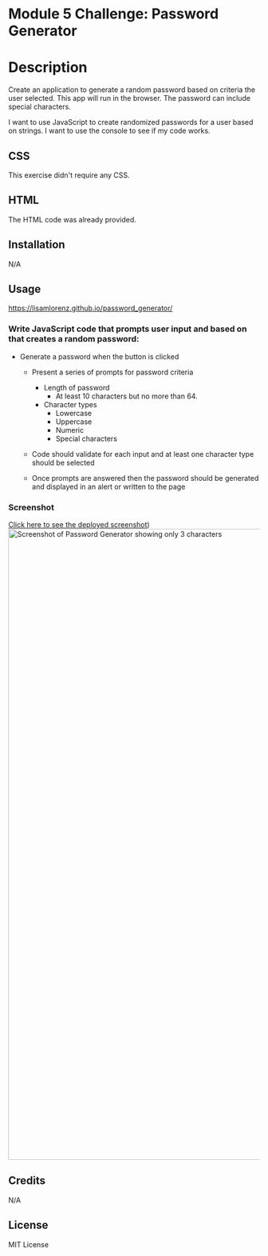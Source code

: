 # Module 5 Challenge: Password Generator
# Description

Create an application to generate a random password based on criteria the user selected. This app will run in the browser. The password can include special characters.

I want to use JavaScript to create randomized passwords for a user based on strings. I want to use the console to see if my code works.

## CSS
This exercise didn't require any CSS.

## HTML
The HTML code was already provided.

## Installation
N/A

## Usage
https://lisamlorenz.github.io/password_generator/

### Write JavaScript code that prompts user input and based on that creates a random password:

* Generate a password when the button is clicked
  * Present a series of prompts for password criteria
    * Length of password
      * At least 10 characters but no more than 64.
    * Character types
      * Lowercase
      * Uppercase
      * Numeric
      * Special characters

  * Code should validate for each input and at least one character type should be selected

  * Once prompts are answered then the password should be generated and displayed in an alert or written to the page

### Screenshot
[Click here to see the deployed screenshot](assets/Screenshot_Password_Gen.png))
<img width="1262" alt="Screenshot of Password Generator showing only 3 characters" src="https://user-images.githubusercontent.com/116456417/209488729-bcd59125-6d67-42e0-a007-e0687955c1f7.png">


## Credits
N/A

## License
MIT License